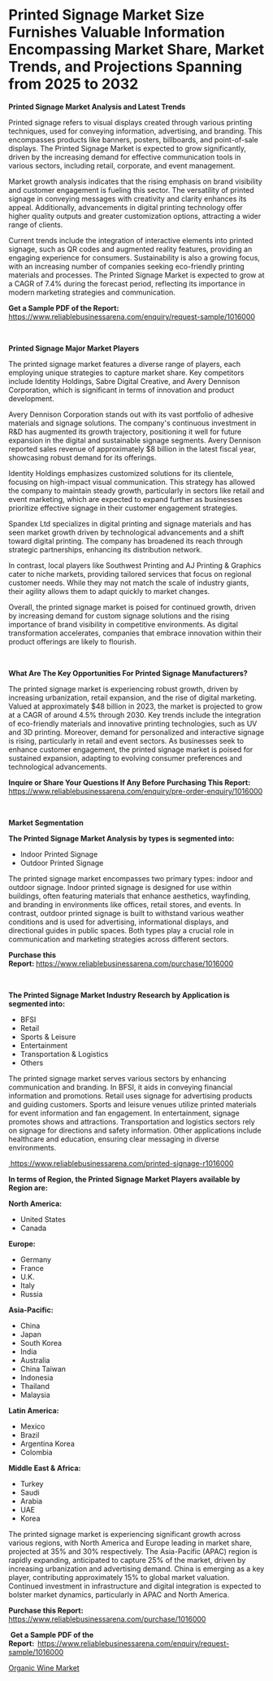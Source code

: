 <p><h1>Printed Signage Market Size Furnishes Valuable Information Encompassing Market Share, Market Trends, and Projections Spanning from 2025 to 2032</h1></p><p><strong>Printed Signage Market Analysis and Latest Trends</strong></p>
<p><p>Printed signage refers to visual displays created through various printing techniques, used for conveying information, advertising, and branding. This encompasses products like banners, posters, billboards, and point-of-sale displays. The Printed Signage Market is expected to grow significantly, driven by the increasing demand for effective communication tools in various sectors, including retail, corporate, and event management.</p><p>Market growth analysis indicates that the rising emphasis on brand visibility and customer engagement is fueling this sector. The versatility of printed signage in conveying messages with creativity and clarity enhances its appeal. Additionally, advancements in digital printing technology offer higher quality outputs and greater customization options, attracting a wider range of clients.</p><p>Current trends include the integration of interactive elements into printed signage, such as QR codes and augmented reality features, providing an engaging experience for consumers. Sustainability is also a growing focus, with an increasing number of companies seeking eco-friendly printing materials and processes. The Printed Signage Market is expected to grow at a CAGR of 7.4% during the forecast period, reflecting its importance in modern marketing strategies and communication.</p></p>
<p><strong>Get a Sample PDF of the Report:&nbsp;</strong> <a href="https://www.reliablebusinessarena.com/enquiry/request-sample/1016000?utm_campaign=2112&utm_medium=2&utm_source=Github&utm_content=ia&utm_term=07022025&utm_id=printed-signage">https://www.reliablebusinessarena.com/enquiry/request-sample/1016000</a></p>
<p>&nbsp;</p>
<p><strong>Printed Signage Major Market Players</strong></p>
<p><p>The printed signage market features a diverse range of players, each employing unique strategies to capture market share. Key competitors include Identity Holdings, Sabre Digital Creative, and Avery Dennison Corporation, which is significant in terms of innovation and product development.</p><p>Avery Dennison Corporation stands out with its vast portfolio of adhesive materials and signage solutions. The company's continuous investment in R&D has augmented its growth trajectory, positioning it well for future expansion in the digital and sustainable signage segments. Avery Dennison reported sales revenue of approximately $8 billion in the latest fiscal year, showcasing robust demand for its offerings.</p><p>Identity Holdings emphasizes customized solutions for its clientele, focusing on high-impact visual communication. This strategy has allowed the company to maintain steady growth, particularly in sectors like retail and event marketing, which are expected to expand further as businesses prioritize effective signage in their customer engagement strategies.</p><p>Spandex Ltd specializes in digital printing and signage materials and has seen market growth driven by technological advancements and a shift toward digital printing. The company has broadened its reach through strategic partnerships, enhancing its distribution network.</p><p>In contrast, local players like Southwest Printing and AJ Printing & Graphics cater to niche markets, providing tailored services that focus on regional customer needs. While they may not match the scale of industry giants, their agility allows them to adapt quickly to market changes.</p><p>Overall, the printed signage market is poised for continued growth, driven by increasing demand for custom signage solutions and the rising importance of brand visibility in competitive environments. As digital transformation accelerates, companies that embrace innovation within their product offerings are likely to flourish.</p></p>
<p>&nbsp;</p>
<p><strong>What Are The Key Opportunities For Printed Signage Manufacturers?</strong></p>
<p><p>The printed signage market is experiencing robust growth, driven by increasing urbanization, retail expansion, and the rise of digital marketing. Valued at approximately $48 billion in 2023, the market is projected to grow at a CAGR of around 4.5% through 2030. Key trends include the integration of eco-friendly materials and innovative printing technologies, such as UV and 3D printing. Moreover, demand for personalized and interactive signage is rising, particularly in retail and event sectors. As businesses seek to enhance customer engagement, the printed signage market is poised for sustained expansion, adapting to evolving consumer preferences and technological advancements.</p></p>
<p><strong>Inquire or Share Your Questions If Any Before Purchasing This Report:</strong> <a href="https://www.reliablebusinessarena.com/enquiry/pre-order-enquiry/1016000?utm_campaign=2112&utm_medium=2&utm_source=Github&utm_content=ia&utm_term=07022025&utm_id=printed-signage">https://www.reliablebusinessarena.com/enquiry/pre-order-enquiry/1016000</a></p>
<p>&nbsp;</p>
<p><strong>Market Segmentation</strong></p>
<p><strong>The Printed Signage Market Analysis by types is segmented into:</strong></p>
<p><ul><li>Indoor Printed Signage</li><li>Outdoor Printed Signage</li></ul></p>
<p><p>The printed signage market encompasses two primary types: indoor and outdoor signage. Indoor printed signage is designed for use within buildings, often featuring materials that enhance aesthetics, wayfinding, and branding in environments like offices, retail stores, and events. In contrast, outdoor printed signage is built to withstand various weather conditions and is used for advertising, informational displays, and directional guides in public spaces. Both types play a crucial role in communication and marketing strategies across different sectors.</p></p>
<p><strong>Purchase this Report:&nbsp;</strong><a href="https://www.reliablebusinessarena.com/purchase/1016000?utm_campaign=2112&utm_medium=2&utm_source=Github&utm_content=ia&utm_term=07022025&utm_id=printed-signage">https://www.reliablebusinessarena.com/purchase/1016000</a></p>
<p>&nbsp;</p>
<p><strong>The Printed Signage Market Industry Research by Application is segmented into:</strong></p>
<p><ul><li>BFSI</li><li>Retail</li><li>Sports & Leisure</li><li>Entertainment</li><li>Transportation & Logistics</li><li>Others</li></ul></p>
<p><p>The printed signage market serves various sectors by enhancing communication and branding. In BFSI, it aids in conveying financial information and promotions. Retail uses signage for advertising products and guiding customers. Sports and leisure venues utilize printed materials for event information and fan engagement. In entertainment, signage promotes shows and attractions. Transportation and logistics sectors rely on signage for directions and safety information. Other applications include healthcare and education, ensuring clear messaging in diverse environments.</p></p>
<p><a href="https://www.reliablebusinessarena.com/printed-signage-r1016000?utm_campaign=2112&utm_medium=2&utm_source=Github&utm_content=ia&utm_term=07022025&utm_id=printed-signage">&nbsp;https://www.reliablebusinessarena.com/printed-signage-r1016000</a></p>
<p><strong>In terms of Region, the Printed Signage Market Players available by Region are:</strong></p>
<p>
    <p> <strong> North America: </strong>
        <ul>
            <li>United States</li>
            <li>Canada</li>
        </ul>
        </p> 
    <p> <strong> Europe: </strong>
        <ul>
            <li>Germany</li>
            <li>France</li>
            <li>U.K.</li>
            <li>Italy</li>
            <li>Russia</li>
        </ul>
        </p> 
    <p> <strong> Asia-Pacific: </strong>
        <ul>
            <li>China</li>
            <li>Japan</li>
            <li>South Korea</li>
            <li>India</li>
            <li>Australia</li>
            <li>China Taiwan</li>
            <li>Indonesia</li>
            <li>Thailand</li>
            <li>Malaysia</li>
        </ul>
        </p> 
    <p> <strong> Latin America: </strong>
        <ul>
            <li>Mexico</li>
            <li>Brazil</li>
            <li>Argentina Korea</li>
            <li>Colombia</li>
        </ul>
        </p> 
    <p> <strong> Middle East & Africa: </strong>
        <ul>
            <li>Turkey</li>
            <li>Saudi</li>
            <li>Arabia</li>
            <li>UAE</li>
            <li>Korea</li>
        </ul>
    </p>
    </p>
<p><p>The printed signage market is experiencing significant growth across various regions, with North America and Europe leading in market share, projected at 35% and 30% respectively. The Asia-Pacific (APAC) region is rapidly expanding, anticipated to capture 25% of the market, driven by increasing urbanization and advertising demand. China is emerging as a key player, contributing approximately 15% to global market valuation. Continued investment in infrastructure and digital integration is expected to bolster market dynamics, particularly in APAC and North America.</p></p>
<p><strong>Purchase this Report: </strong><a href="https://www.reliablebusinessarena.com/purchase/1016000?utm_campaign=2112&utm_medium=2&utm_source=Github&utm_content=ia&utm_term=07022025&utm_id=printed-signage">https://www.reliablebusinessarena.com/purchase/1016000</a></p>
<p>&nbsp;<strong>Get a Sample PDF of the Report:&nbsp;&nbsp;</strong><a href="https://www.reliablebusinessarena.com/enquiry/request-sample/1016000?utm_campaign=2112&utm_medium=2&utm_source=Github&utm_content=ia&utm_term=07022025&utm_id=printed-signage">https://www.reliablebusinessarena.com/enquiry/request-sample/1016000</a></p>
<p><strong></strong></p>
<p><p><a href="https://github.com/AshikRahman991/Market-Research-Report-List-1/blob/main/organic-wine-market.md?utm_campaign=2112&utm_medium=2&utm_source=Github&utm_content=ia&utm_term=07022025&utm_id=printed-signage">Organic Wine Market</a></p></p>